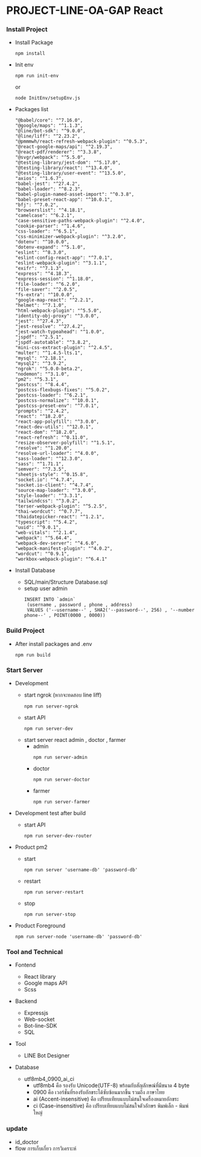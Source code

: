 ﻿# PROJECT-LINE-OA-GAP React

### Install Project
   - Install Package
      ```
      npm install
      ```

   - Init env
      ```
      npm run init-env
      ```
      or
      ```
      node InitEnv/setupEnv.js
      ```

   - Packages list
      ```
      "@babel/core": "^7.16.0",
      "@google/maps": "^1.1.3",
      "@line/bot-sdk": "^9.0.0",
      "@line/liff": "^2.23.2",
      "@pmmmwh/react-refresh-webpack-plugin": "^0.5.3",
      "@react-google-maps/api": "^2.19.3",
      "@react-pdf/renderer": "^3.3.8",
      "@svgr/webpack": "^5.5.0",
      "@testing-library/jest-dom": "^5.17.0",
      "@testing-library/react": "^13.4.0",
      "@testing-library/user-event": "^13.5.0",
      "axios": "^1.6.7",
      "babel-jest": "^27.4.2",
      "babel-loader": "^8.2.3",
      "babel-plugin-named-asset-import": "^0.3.8",
      "babel-preset-react-app": "^10.0.1",
      "bfj": "^7.0.2",
      "browserslist": "^4.18.1",
      "camelcase": "^6.2.1",
      "case-sensitive-paths-webpack-plugin": "^2.4.0",
      "cookie-parser": "^1.4.6",
      "css-loader": "^6.5.1",
      "css-minimizer-webpack-plugin": "^3.2.0",
      "dotenv": "^10.0.0",
      "dotenv-expand": "^5.1.0",
      "eslint": "^8.3.0",
      "eslint-config-react-app": "^7.0.1",
      "eslint-webpack-plugin": "^3.1.1",
      "exifr": "^7.1.3",
      "express": "^4.18.3",
      "express-session": "^1.18.0",
      "file-loader": "^6.2.0",
      "file-saver": "^2.0.5",
      "fs-extra": "^10.0.0",
      "google-map-react": "^2.2.1",
      "helmet": "^7.1.0",
      "html-webpack-plugin": "^5.5.0",
      "identity-obj-proxy": "^3.0.0",
      "jest": "^27.4.3",
      "jest-resolve": "^27.4.2",
      "jest-watch-typeahead": "^1.0.0",
      "jspdf": "^2.5.1",
      "jspdf-autotable": "^3.8.2",
      "mini-css-extract-plugin": "^2.4.5",
      "multer": "^1.4.5-lts.1",
      "mysql": "^2.18.1",
      "mysql2": "^3.9.2",
      "ngrok": "^5.0.0-beta.2",
      "nodemon": "^3.1.0",
      "pm2": "^5.3.1",
      "postcss": "^8.4.4",
      "postcss-flexbugs-fixes": "^5.0.2",
      "postcss-loader": "^6.2.1",
      "postcss-normalize": "^10.0.1",
      "postcss-preset-env": "^7.0.1",
      "prompts": "^2.4.2",
      "react": "^18.2.0",
      "react-app-polyfill": "^3.0.0",
      "react-dev-utils": "^12.0.1",
      "react-dom": "^18.2.0",
      "react-refresh": "^0.11.0",
      "resize-observer-polyfill": "^1.5.1",
      "resolve": "^1.20.0",
      "resolve-url-loader": "^4.0.0",
      "sass-loader": "^12.3.0",
      "sass": "^1.71.1",
      "semver": "^7.3.5",
      "sheetjs-style": "^0.15.8",
      "socket.io": "^4.7.4",
      "socket.io-client": "^4.7.4",
      "source-map-loader": "^3.0.0",
      "style-loader": "^3.3.1",
      "tailwindcss": "^3.0.2",
      "terser-webpack-plugin": "^5.2.5",
      "thai-wordcut": "^0.7.7",
      "thaidatepicker-react": "^1.2.1",
      "typescript": "^5.4.2",
      "uuid": "^9.0.1",
      "web-vitals": "^2.1.4",
      "webpack": "^5.64.4",
      "webpack-dev-server": "^4.6.0",
      "webpack-manifest-plugin": "^4.0.2",
      "wordcut": "^0.9.1",
      "workbox-webpack-plugin": "^6.4.1"
      ```

   - Install Database
      - SQL/main/Structure Database.sql
      - setup user admin
        ```
        INSERT INTO `admin` 
         (username , password , phone , address) 
         VALUES ('--username--' , SHA2('--password--', 256) , '--number phone--' , POINT(0000 , 0000))
        ```

### Build Project

   - After install packages and .env
      ```
      npm run build
      ```
   
### Start Server

   - Development
      - start ngrok (หากจะทดสอบ line liff)
         ```
         npm run server-ngrok
         ```
      - start API
         ```
         npm run server-dev
         ```
      - start server react admin , doctor , farmer
        - admin
          ```
          npm run server-admin
          ```
        - doctor
          ```
          npm run server-doctor
          ```
        - farmer
          ```
          npm run server-farmer
          ```

   - Development test after build
      - start API
         ```
         npm run server-dev-router
         ```

   - Product pm2
      - start
         ```
         npm run server 'username-db' 'password-db'
         ```
      - restart
         ```
         npm run server-restart
         ```
      - stop
         ```
         npm run server-stop
         ```
   
   - Product Foreground
      ```
      npm run server-node 'username-db' 'password-db'
      ```

### Tool and Technical
   - Fontend
      - React library
      - Google maps API
      - Scss
   - Backend
      - Expressjs
      - Web-socket
      - Bot-line-SDK
      - SQL
   - Tool 
      - LINE Bot Designer

   - Database 
     - utf8mb4_0900_ai_ci
       - utf8mb4 คือ รองรับ Unicode(UTF-8) พร้อมกับสัญลักษณ์ที่มีขนาด 4 byte
       - 0900 คือ เวอร์ชั่นที่รองรับอักขระได้ซับซ้อนมากขึ้น รวมถึง ภาษาไทย
       - ai (Accent-insensitive) คือ เปรียบเทียบแบบไม่สนใจเครื่องหมายอักขระ
       - ci (Case-insensitive) คือ เปรียบเทียบแบบไม่สนใจตัวอักษร พิมพ์เล็ก - พิมพ์ใหญ่

### update
- id_doctor
- flow การเก็บเกี่ยว การวิเคราะห์